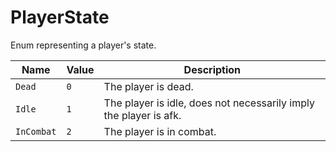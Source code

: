 # PlayerState

Enum representing a player's state.

| Name | Value | Description |
|------|-------|-------------|
| `Dead` | `0` | The player is dead. |
| `Idle` | `1` | The player is idle, does not necessarily imply the player is afk. |
| `InCombat` | `2` | The player is in combat. |


